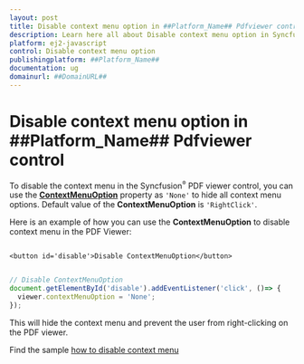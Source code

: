 ```yaml
---
layout: post
title: Disable context menu option in ##Platform_Name## Pdfviewer control | Syncfusion
description: Learn here all about Disable context menu option in Syncfusion ##Platform_Name## Pdfviewer control of Syncfusion Essential JS 2 and more.
platform: ej2-javascript
control: Disable context menu option 
publishingplatform: ##Platform_Name##
documentation: ug
domainurl: ##DomainURL##
---
```


# Disable context menu option in ##Platform_Name## Pdfviewer control

To disable the context menu in the Syncfusion<sup style="font-size:70%">&reg;</sup> PDF viewer control, you can use the [**ContextMenuOption**](https://helpej2.syncfusion.com/documentation/api/pdfviewer/#contextmenuoption) property as `'None'` to hide all context menu options. Default value of the **ContextMenuOption** is `'RightClick'`.

Here is an example of how you can use the **ContextMenuOption** to disable context menu in the PDF Viewer:

```

<button id='disable'>Disable ContextMenuOption</button>

```

```javascript

// Disable ContextMenuOption
document.getElementById('disable').addEventListener('click', ()=> {
  viewer.contextMenuOption = 'None';
});

```

This will hide the context menu and prevent the user from right-clicking on the PDF viewer.

Find the sample [how to disable context menu](https://stackblitz.com/edit/jlphem-uicunx?devtoolsheight=33&file=index.js)